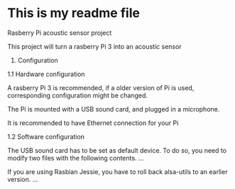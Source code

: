 # This is my readme file
Rasberry Pi acoustic sensor project

This project will turn a rasberry Pi 3 into an acoustic sensor

1. Configuration

1.1 Hardware configuration

A rasberry Pi 3 is recommended, if a older version of Pi is used, 
corresponding configuration might be changed.

The Pi is mounted with a USB sound card, and plugged in a microphone.

It is recommended to have Ethernet connection for your Pi

1.2 Software configuration

The USB sound card has to be set as default device. To do so, you need to
modify two files with the following contents.
...

If you are using Rasbian Jessie, you have to roll back alsa-utils to an
earlier version.
...

